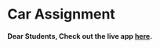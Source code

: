 # Car Assignment

#### Dear Students, Check out the live app [here](https://kdeepika-brs.github.io/Car-Assignment/).

